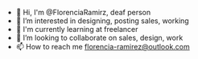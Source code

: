 - 👋 Hi, I'm @FlorenciaRamirz, deaf person
- 👀 I’m interested in designing, posting sales, working
- 🌱 I'm currently learning at freelancer
- 💞️ I’m looking to collaborate on sales, design, work
- 📫 How to reach me florencia-ramirez@outlook.com
<!---
FlorenciaRamirz/FlorenciaRamirz is a ✨ special ✨ repository because its `README.md` (this file) appears on your GitHub profile.
You can click the Preview link to take a look at your changes.
--->
